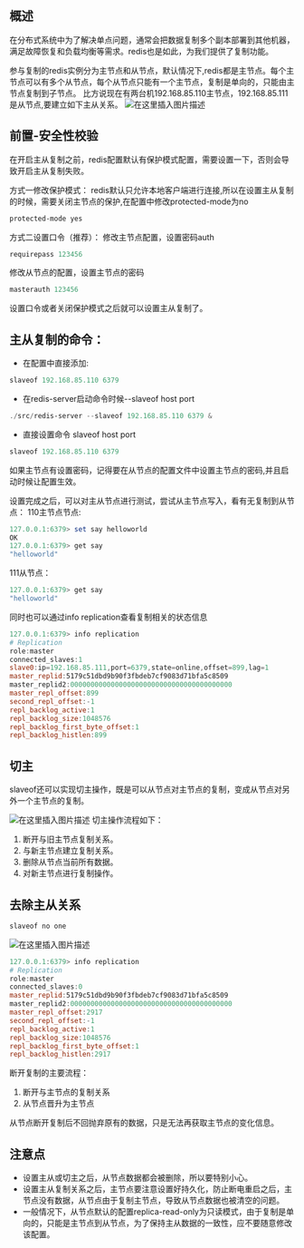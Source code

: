 ﻿## 概述
在分布式系统中为了解决单点问题，通常会把数据复制多个副本部署到其他机器，满足故障恢复和负载均衡等需求。redis也是如此，为我们提供了复制功能。

参与复制的redis实例分为主节点和从节点，默认情况下,redis都是主节点。每个主节点可以有多个从节点，每个从节点只能有一个主节点，复制是单向的，只能由主节点复制到子节点。
比方说现在有两台机192.168.85.110主节点，192.168.85.111是从节点,要建立如下主从关系。
![在这里插入图片描述](https://img-blog.csdnimg.cn/20200401164432471.png)
## 前置-安全性校验
在开启主从复制之前，redis配置默认有保护模式配置，需要设置一下，否则会导致开启主从复制失败。

方式一修改保护模式：
redis默认只允许本地客户端进行连接,所以在设置主从复制的时候，需要关闭主节点的保护,在配置中修改protected-mode为no
```powershell
protected-mode yes
```
方式二设置口令（推荐）：
修改主节点配置，设置密码auth
```powershell
requirepass 123456
```
修改从节点的配置，设置主节点的密码
```powershell
masterauth 123456
```
设置口令或者关闭保护模式之后就可以设置主从复制了。
## 主从复制的命令：
 - 在配置中直接添加:
```powershell
slaveof 192.168.85.110 6379
```
- 在redis-server启动命令时候--slaveof host port
```powershell
./src/redis-server --slaveof 192.168.85.110 6379 &
```
 - 直接设置命令 slaveof host port
```powershell
slaveof 192.168.85.110 6379
```
如果主节点有设置密码，记得要在从节点的配置文件中设置主节点的密码,并且启动时候让配置生效。

设置完成之后，可以对主从节点进行测试，尝试从主节点写入，看有无复制到从节点：
110主节点节点:
```powershell
127.0.0.1:6379> set say helloworld
OK
127.0.0.1:6379> get say
"helloworld"
```
111从节点：
```powershell
127.0.0.1:6379> get say
"helloworld"
```

同时也可以通过info replication查看复制相关的状态信息
```powershell
127.0.0.1:6379> info replication
# Replication
role:master
connected_slaves:1
slave0:ip=192.168.85.111,port=6379,state=online,offset=899,lag=1
master_replid:5179c51dbd9b90f3fbdeb7cf9083d71bfa5c8509
master_replid2:0000000000000000000000000000000000000000
master_repl_offset:899
second_repl_offset:-1
repl_backlog_active:1
repl_backlog_size:1048576
repl_backlog_first_byte_offset:1
repl_backlog_histlen:899
```

## 切主
slaveof还可以实现切主操作，既是可以从节点对主节点的复制，变成从节点对另外一个主节点的复制。

![在这里插入图片描述](https://img-blog.csdnimg.cn/20200401170955955.png?x-oss-process=image/watermark,type_ZmFuZ3poZW5naGVpdGk,shadow_10,text_aHR0cHM6Ly9ibG9nLmNzZG4ubmV0L20wXzM3NzMxMDU2,size_16,color_FFFFFF,t_70)
切主操作流程如下：

 1. 断开与旧主节点复制关系。
 2. 与新主节点建立复制关系。
 3. 删除从节点当前所有数据。
 4. 对新主节点进行复制操作。
 
## 去除主从关系
```powershell
slaveof no one
```
![在这里插入图片描述](https://img-blog.csdnimg.cn/20200401164738735.png)
```powershell
127.0.0.1:6379> info replication
# Replication
role:master
connected_slaves:0
master_replid:5179c51dbd9b90f3fbdeb7cf9083d71bfa5c8509
master_replid2:0000000000000000000000000000000000000000
master_repl_offset:2917
second_repl_offset:-1
repl_backlog_active:1
repl_backlog_size:1048576
repl_backlog_first_byte_offset:1
repl_backlog_histlen:2917
```

断开复制的主要流程：
 1. 断开与主节点的复制关系
 2. 从节点晋升为主节点

 从节点断开复制后不回抛弃原有的数据，只是无法再获取主节点的变化信息。


## 注意点
 - 设置主从或切主之后，从节点数据都会被删除，所以要特别小心。
 - 设置主从复制关系之后，主节点要注意设置好持久化，防止断电重启之后，主节点没有数据，从节点由于复制主节点，导致从节点数据也被清空的问题。
 - 一般情况下，从节点默认的配置replica-read-only为只读模式，由于复制是单向的，只能是主节点到从节点，为了保持主从数据的一致性，应不要随意修改该配置。


